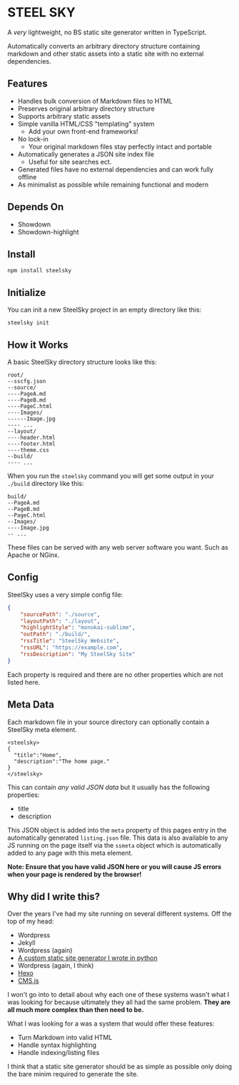 # STEEL SKY

A *very* lightweight, no BS static site generator written in TypeScript.

Automatically converts an arbitrary directory structure containing markdown and other static assets into a static site with no external dependencies. 

## Features
* Handles bulk conversion of Markdown files to HTML
* Preserves original arbitrary directory structure
* Supports arbitrary static assets
* Simple vanilla HTML/CSS "templating" system
  * Add your own front-end frameworks!
* No lock-in
  * Your original markdown files stay perfectly intact and portable
* Automatically generates a JSON site index file
  * Useful for site searches ect.
* Generated files have no external dependencies and can work fully offline
* As minimalist as possible while remaining functional and modern

## Depends On

* Showdown
* Showdown-highlight

## Install
```
npm install steelsky
```

## Initialize
You can init a new SteelSky project in an empty directory like this:
```
steelsky init
``` 

## How it Works
A basic SteelSky directory structure looks like this:
```
root/
--sscfg.json
--source/
----PageA.md
----PageB.md
----PageC.html
----Images/
------Image.jpg
---- ...
--layout/
----header.html
----footer.html
----theme.css
--build/
---- ...
```

When you run the `steelsky` command you will get some output in your `./build` directory like this:
```
build/
--PageA.md
--PageB.md
--PageC.html
--Images/
----Image.jpg
-- ...
```

These files can be served with any web server software you want. Such as Apache or NGinx.

## Config
SteelSky uses a very simple config file:
```json
{
    "sourcePath": "./source",
    "layoutPath": "./layout",
    "highlightStyle": "monokai-sublime",
    "outPath": "./build/",
    "rssTitle": "SteelSky Website",
    "rssURL": "https://example.com",
    "rssDescription": "My SteelSky Site"
}
```

Each property is required and there are no other properties which are not listed here.

## Meta Data
Each markdown file in your source directory can optionally contain a SteelSky meta element.
```
<steelsky>
{
  "title":"Home",
  "description":"The home page."
}
</steelsky>
```
This can contain *any valid JSON data* but it usually has the following properties:
- title
- description

This JSON object is added into the `meta` property of this pages entry in the automatically generated `listing.json` file. This data is also available to any JS running on the page itself via the `ssmeta` object which is automatically added to any page with this meta element.

**Note: Ensure that you have valid JSON here or you will cause JS errors when your page is rendered by the browser!**

## Why did I write this? 
Over the years I've had my site running on several different systems. Off the top of my head:
* Wordpress
* Jekyll
* Wordpress (again)
* [A custom static site generator I wrote in python](https://github.com/NebulaCyberSolutions/IronSky)
* Wordpress (again, I think)
* [Hexo](https://hexo.io/)
* [CMS.js](https://www.npmjs.com/package/cmsjs)

I won't go into to detail about why each one of these systems wasn't what I was looking for because ultimately they all had the same problem. **They are all much more complex than then need to be.** 

What I was looking for a was a system that would offer these features:
* Turn Markdown into valid HTML
* Handle syntax highlighting
* Handle indexing/listing files 

I think that a static site generator should be as simple as possible only doing the bare minim required to generate the site. 
